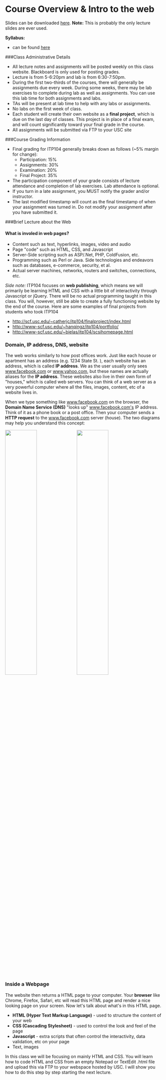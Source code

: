 Course Overview & Intro to the web
==========

Slides can be downloaded [here](/slides/104/itp104_lecture_w01.pdf). **Note:** This is probably the only lecture slides are ever used. 

**Syllabus:**
* can be found [here](http://web-app.usc.edu/soc/syllabus/20151/31806.pdf)

###Class Administrative Details
* All lecture notes and assignments will be posted weekly on this class website. Blackboard is only used for posting grades.
* Lecture is from 5-6:20pm and lab is from 6:30-7:50pm. 
* During the first two-thirds of the courses, there will generally be assignments due every week. During some weeks, there may be lab exercises to complete during lab as well as assignments. You can use this lab time for both assignments and labs.
* TAs will be present at lab time to help with any labs or assignments. 
* No labs on the first week of class.
* Each student will create their own website as a **final project**, which is due on the last day of classes. This project is in place of a final exam, and will count significantly toward your final grade in the course.
* All assignments will be submitted via FTP to your USC site

###Course Grading Information
* Final grading for ITP104 generally breaks down as follows (~5% margin for change):
	* Participation: 15%
	* Assignments: 30%
	* Examination: 20%
	* Final Project: 35%
* The participation component of your grade consists of lecture attendance and completion of lab exercises. Lab attendance is optional. 
* If you turn in a late assignment, you MUST notify the grader and/or instructor.
* The last modified timestamp will count as the final timestamp of when your assignment was turned in. Do not modify your assignment after you have submitted it. 

###Brief Lecture about the Web
#### What is involed in web pages?
* Content such as text, hyperlinks, images, video and audio
* Page "code" such as HTML, CSS, and Javascript
* Server-Side scripting such as ASP/.Net, PHP, ColdFusion, etc.
* Programming such as Perl or Java. Side technologies and endeavors such as databases, e-commerce, security, et al.
* Actual server machines, networks, routers and switches, connections, etc.

*Side note:* ITP104 focuses on **web publishing**, which means we will primarily be learning HTML and CSS with a little bit of interactivity through Javascript or jQuery. There will be no actual programming taught in this class. You will, however, still be able to create a fully functioning website by the end of the course. Here are some examples of final projects from students who took ITP104
* http://scf.usc.edu/~catherjc/itp104/finalproject/index.html
* http://www-scf.usc.edu/~hanqingz/itp104/portfolio/
* http://www-scf.usc.edu/~bielas/itp104/scsihomepage.html

### Domain, IP address, DNS, website
The web works similarly to how post offices work. Just like each house or apartment has an address (e.g. 1234 State St. ), each website has an address, which is called **IP address**. We as the user usually only sees www.facebook.com or www.yahoo.com, but these names are actually aliases for the **IP address**. These websites also live in their own form of "houses," which is called web servers. You can think of a web server as a very powerful computer where all the files, images, content, etc of a website lives in.

When we type something like www.facebook.com on the browser, the **Domain Name Service (DNS)** "looks up" www.facebook.com's IP address. Think of it as a phone book or a post office. Then your computer sends a **HTTP request** to the www.facebook.com server (house). The two diagrams may help you understand this concept:

<img width="45%" src="/images/intro_img01.png"/> 
<img width="45%" src="/images/intro_img02.png"/> 


### Inside a Webpage
The website then returns a HTML page to your computer. Your **browser** like Chrome, Firefox, Safari, etc will read this HTML page and render a nice looking page on your screen. Now let's talk about what's in this HTML page.

* **HTML (Hyper Text Markup Language)** - used to structure the content of your web
* **CSS (Cascading Stylesheet)** - used to control the look and feel of the page
* **Javascript** - extra scripts that often control the interactivity, data validation, etc on your page
* Text, images

In this class we will be focusing on mainly HTML and CSS. You will learn how to code HTML and CSS from an empty Notepad or TextEdit .html file and upload this via FTP to your webspace hosted by USC. I will show you how to do this step by step starting the next lecture.
